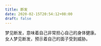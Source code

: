 ```yaml
---
title: 断发
date: 2020-02-15T20:54:12+08:00
draft: false
---
```


梦见断发，意味着自己非常担心自己的身体健康。<br>
女人梦见断发，预示着自己的面子受到威胁。<br>
